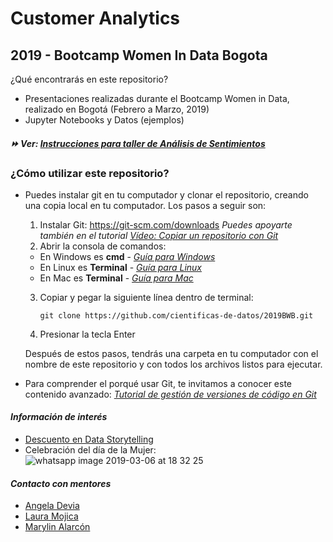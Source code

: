 # Customer Analytics
## 2019 - Bootcamp Women In Data Bogota

¿Qué encontrarás en este repositorio?
 - Presentaciones realizadas durante el Bootcamp Women in Data, realizado en Bogotá (Febrero a Marzo, 2019)
 - Jupyter Notebooks y Datos (ejemplos)

#### ***:fast_forward: Ver: [Instrucciones para taller de Análisis de Sentimientos](http://bit.ly/tallerwomenbog)***


### ¿Cómo utilizar este repositorio?

- Puedes instalar git en tu computador y clonar el repositorio, creando una copia local en tu computador. Los pasos a seguir son:
   1. Instalar Git: https://git-scm.com/downloads
         *Puedes apoyarte también en el tutorial [Vídeo: Copiar un repositorio con Git](https://www.youtube.com/watch?v=DUT2DuptycU)*
   2. Abrir la consola de comandos:
     - En Windows es **cmd** - *[Guía para Windows](https://es.wikihow.com/abrir-la-l%C3%ADnea-de-comandos-en-Windows)*
     - En Linux es **Terminal** - *[Guía para Linux](https://xtephan.wordpress.com/2008/11/17/abrir-un-terminal-en-ubuntu-linux/)*
     - En Mac es **Terminal** - *[Guía para Mac](https://es.ccm.net/faq/6484-mac-os-como-abrir-el-terminal)*
   3. Copiar y pegar la siguiente línea dentro de terminal:
   
          git clone https://github.com/cientificas-de-datos/2019BWB.git
     
   4. Presionar la tecla Enter
   
   Después de estos pasos, tendrás una carpeta en tu computador con el nombre de este repositorio y con todos los archivos listos para ejecutar.
      
* Para comprender el porqué usar Git, te invitamos a conocer este contenido avanzado: *[Tutorial de gestión de versiones de código en Git](https://learngitbranching.js.org/)*


#### *Información de interés*
- [Descuento en Data Storytelling](https://www.udemy.com/data-storytelling-now/?couponCode=BOOTCAMP_2019)
- Celebración del día de la Mujer:
![whatsapp image 2019-03-06 at 18 32 25](https://user-images.githubusercontent.com/15584917/53921687-508c4c80-403f-11e9-9293-bb57d257a8d1.jpeg)

#### *Contacto con mentores*
- [Angela Devia](mailto:ing.angela.devia@gmail.com)
- [Laura Mojica](mailto:lc.mojica639@uniandes.edu.co)
- [Marylin Alarcón](mailto:marylin-alarcon@live.com)
